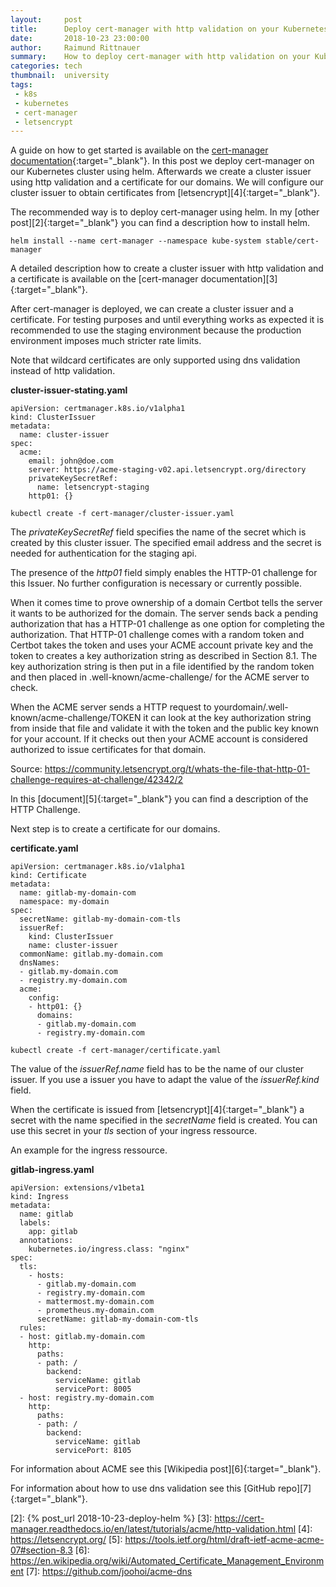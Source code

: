 ```yaml
---
layout:     post
title:      Deploy cert-manager with http validation on your Kubernetes cluster
date:       2018-10-23 23:00:00
author:     Raimund Rittnauer
summary:    How to deploy cert-manager with http validation on your Kubernetes cluster and issue certificates from letsencrypt.org
categories: tech
thumbnail:  university
tags:
 - k8s
 - kubernetes
 - cert-manager
 - letsencrypt
---
```


A guide on how to get started is available on the [cert-manager documentation][1]{:target="_blank"}. In this post we deploy cert-manager on our Kubernetes cluster using helm. Afterwards we create a cluster issuer using http validation and a certificate for our domains. We will configure our cluster issuer to obtain certificates from [letsencrypt][4]{:target="_blank"}.

The recommended way is to deploy cert-manager using helm. In my [other post][2]{:target="_blank"} you can find a description how to install helm.

````
helm install --name cert-manager --namespace kube-system stable/cert-manager
````

A detailed description how to create a cluster issuer with http validation and a certificate is available on the [cert-manager documentation][3]{:target="_blank"}.

After cert-manager is deployed, we can create a cluster issuer and a certificate. For testing purposes and until everything works as expected it is recommended to use the staging environment because the production environment imposes much stricter rate limits.

Note that wildcard certificates are only supported using dns validation instead of http validation.

__cluster-issuer-stating.yaml__
````
apiVersion: certmanager.k8s.io/v1alpha1
kind: ClusterIssuer
metadata:
  name: cluster-issuer
spec:
  acme:
    email: john@doe.com
    server: https://acme-staging-v02.api.letsencrypt.org/directory
    privateKeySecretRef:
      name: letsencrypt-staging
    http01: {}
````

````
kubectl create -f cert-manager/cluster-issuer.yaml
````

The _privateKeySecretRef_ field specifies the name of the secret which is created by this cluster issuer. The specified email address and the secret is needed for authentication for the staging api.

The presence of the _http01_ field simply enables the HTTP-01 challenge for this Issuer. No further configuration is necessary or currently possible.

When it comes time to prove ownership of a domain Certbot tells the server it wants to be authorized for the domain. The server sends back a pending authorization that has a HTTP-01 challenge as one option for completing the authorization. That HTTP-01 challenge comes with a random token and Certbot takes the token and uses your ACME account private key and the token to creates a key authorization string as described in Section 8.1. The key authorization string is then put in a file identified by the random token and then placed in .well-known/acme-challenge/ for the ACME server to check.

When the ACME server sends a HTTP request to yourdomain/.well-known/acme-challenge/TOKEN it can look at the key authorization string from inside that file and validate it with the token and the public key known for your account. If it checks out then your ACME account is considered authorized to issue certificates for that domain.

Source: https://community.letsencrypt.org/t/whats-the-file-that-http-01-challenge-requires-at-challenge/42342/2

In this [document][5]{:target="_blank"} you can find a description of the HTTP Challenge.

Next step is to create a certificate for our domains.

__certificate.yaml__
````
apiVersion: certmanager.k8s.io/v1alpha1
kind: Certificate
metadata:
  name: gitlab-my-domain-com
  namespace: my-domain
spec:
  secretName: gitlab-my-domain-com-tls
  issuerRef:
    kind: ClusterIssuer
    name: cluster-issuer
  commonName: gitlab.my-domain.com
  dnsNames:
  - gitlab.my-domain.com
  - registry.my-domain.com
  acme:
    config:
    - http01: {}
      domains:
      - gitlab.my-domain.com
      - registry.my-domain.com
````

````
kubectl create -f cert-manager/certificate.yaml
````

The value of the _issuerRef.name_ field has to be the name of our cluster issuer. If you use a issuer you have to adapt the value of the _issuerRef.kind_ field.

When the certificate is issued from [letsencrypt][4]{:target="_blank"} a secret with the name specified in the _secretName_ field is created. You can use this secret in your _tls_ section of your ingress ressource.

An example for the ingress ressource.

__gitlab-ingress.yaml__
````
apiVersion: extensions/v1beta1
kind: Ingress
metadata:
  name: gitlab
  labels:
    app: gitlab
  annotations:
    kubernetes.io/ingress.class: "nginx"
spec:
  tls:
    - hosts:
      - gitlab.my-domain.com
      - registry.my-domain.com
      - mattermost.my-domain.com
      - prometheus.my-domain.com
      secretName: gitlab-my-domain-com-tls
  rules:
  - host: gitlab.my-domain.com
    http:
      paths:
      - path: /
        backend:
          serviceName: gitlab
          servicePort: 8005
  - host: registry.my-domain.com
    http:
      paths:
      - path: /
        backend:
          serviceName: gitlab
          servicePort: 8105
````

For information about ACME see this [Wikipedia post][6]{:target="_blank"}.

For information about how to use dns validation see this [GitHub repo][7]{:target="_blank"}.

[1]: https://cert-manager.readthedocs.io/en/latest/getting-started/index.html
[2]: {% post_url 2018-10-23-deploy-helm %}
[3]: https://cert-manager.readthedocs.io/en/latest/tutorials/acme/http-validation.html
[4]: https://letsencrypt.org/
[5]: https://tools.ietf.org/html/draft-ietf-acme-acme-07#section-8.3
[6]: https://en.wikipedia.org/wiki/Automated_Certificate_Management_Environment
[7]: https://github.com/joohoi/acme-dns